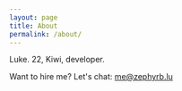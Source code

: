 ```yaml
---
layout: page
title: About
permalink: /about/
---
```


Luke. 22, Kiwi, developer.

Want to hire me? Let's chat: me@zephyrb.lu
